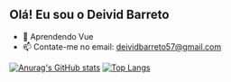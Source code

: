 ## Olá! Eu sou o Deivid Barreto

- 🌱 Aprendendo Vue
- 📫 Contate-me no email: deividbarreto57@gmail.com

[![Anurag's GitHub stats](https://github-readme-stats.vercel.app/api?username=deividb2&show_icons=true&theme=dark)](https://github.com/anuraghazra/github-readme-stats)
[![Top Langs](https://github-readme-stats.vercel.app/api/top-langs/?username=deividb2&theme=dark&size_weight=0.5&count_weight=0.5)](https://github.com/anuraghazra/github-readme-stats)
